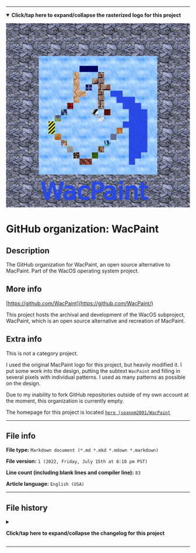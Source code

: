 
***

<!--
<details><summary><b lang="en">Click/tap here to expand/collapse the vectorized logo for this project</b></summary>

![WichCraft_Icon_1024px.svg failed to load. The file may be missing or corrupt. Check the file path for errors first.](/AdditionalInfo/2/WacPaint/WichCraft_Icon_1024px.svg)

</details>
!-->

<details open><summary><b lang="en">Click/tap here to expand/collapse the rasterized logo for this project</b></summary>

![WacPaint_Logo1024px_V1_HighCompression.png failed to load. The file may be missing or corrupt. Check the file path for errors first.](/AdditionalInfo/2/WacPaint/WacPaint_Logo1024px_V1_HighCompression.png)

</details>

# GitHub organization: WacPaint

## Description

The GitHub organization for WacPaint, an open source alternative to MacPaint. Part of the WacOS operating system project.

## More info

[https://github.com/WacPaint](https://github.com/WacPaint/)

This project hosts the archival and development of the WacOS subproject, WacPaint, which is an open source alternative and recreation of MacPaint.

## Extra info

This is not a category project.

I used the original MacPaint logo for this project, but heavily modified it. I put some work into the design, putting the subtext `WacPaint` and filling in several pixels with individual patterns. I used as many patterns as possible on the design.

Due to my inability to fork GitHub repositories outside of my own account at the moment, this organization is currently empty.

The homepage for this project is located [`here (seanpm2001/WacPaint`](https://github.com/seanpm2001/WacPaint/)

<!--
There is no current home repository for this project.
!-->

***

## File info

**File type:** `Markdown document (*.md *.mkd *.mdown *.markdown)`

**File version:** `1 (2022, Friday, July 15th at 8:10 pm PST)`

**Line count (including blank lines and compiler line):** `83`

**Article language:** `English (USA)`

***

## File history

<details><summary><p lang="en"><b>Click/tap here to expand/collapse the changelog for this project</b></p></summary>

<details><summary><p lang="en"><b>Version 1 (2022, Friday, July 15th at 8:10 pm PST)</b></p></summary>

**This version was made by:** [`@seanpm2001`](https://github.com/seanpm2001/)

> Changes:

- [x] Started the file
- [x] Referenced the organization icon (raster)
<!--  - [x] Referenced the organization icon (vector) !-->
- [x] Added the organization description
- [x] Added the `more info` section
- [x] Added the `extra info` section
- [x] Added the `file info` section
- [x] Added the `file history` section
- [ ] No other changes in version 1

</details>

</details>

***

